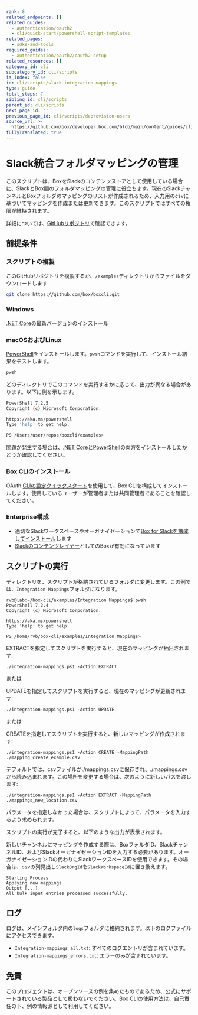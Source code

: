 ```yaml
---
rank: 8
related_endpoints: []
related_guides:
  - authentication/oauth2
  - cli/quick-start/powershell-script-templates
related_pages:
  - sdks-and-tools
required_guides:
  - authentication/oauth2/oauth2-setup
related_resources: []
category_id: cli
subcategory_id: cli/scripts
is_index: false
id: cli/scripts/slack-integration-mappings
type: guide
total_steps: 7
sibling_id: cli/scripts
parent_id: cli/scripts
next_page_id: ''
previous_page_id: cli/scripts/deprovision-users
source_url: >-
  https://github.com/box/developer.box.com/blob/main/content/guides/cli/scripts/slack-integration-mappings.md
fullyTranslated: true
---
```

# Slack統合フォルダマッピングの管理

このスクリプトは、BoxをSlackのコンテンツストアとして使用している場合に、SlackとBox間のフォルダマッピングの管理に役立ちます。現在のSlackチャンネルとBoxフォルダのマッピングのリストが作成されるため、入力用のcsvに基づいてマッピングを作成または更新できます。このスクリプトではすべての権限が維持されます。

詳細については、[GitHubリポジトリ][1]で確認できます。

## 前提条件

### スクリプトの複製

このGitHubリポジトリを複製するか、`/examples`ディレクトリからファイルをダウンロードします

```bash
git clone https://github.com/box/boxcli.git

```

### Windows

[.NET Core](https://dotnet.microsoft.com/download)の最新バージョンのインストール

### macOSおよびLinux

[PowerShell][pwsh]をインストールします。`pwsh`コマンドを実行して、インストール結果をテストします。

```bash
pwsh

```

どのディレクトリでこのコマンドを実行するかに応じて、出力が異なる場合があります。以下に例を示します。

```bash
PowerShell 7.2.5
Copyright (c) Microsoft Corporation.

https://aka.ms/powershell
Type 'help' to get help.

PS /Users/user/repos/boxcli/examples>

```

<message>

問題が発生する場合は、[.NET Core](https://dotnet.microsoft.com/download)と[PowerShell][pwsh]の両方をインストールしたかどうか確認してください。

</message>

### Box CLIのインストール

OAuth [CLIの設定クイックスタート][oauth-guide]を使用して、Box CLIを構成してインストールします。使用しているユーザーが管理者または共同管理者であることを確認してください。

### Enterprise構成

* 適切なSlackワークスペースやオーガナイゼーションで[Box for Slackを構成してインストール][install-slack]します
* [Slackのコンテンツレイヤー][content-layer]としてのBoxが有効になっています

## スクリプトの実行

ディレクトリを、スクリプトが格納されているフォルダに変更します。この例では、`Integration Mappings`フォルダになります。

```pwsh
rvb@lab:~/box-cli/examples/Integration Mappings$ pwsh
PowerShell 7.2.4
Copyright (c) Microsoft Corporation.

https://aka.ms/powershell
Type 'help' to get help.

PS /home/rvb/box-cli/examples/Integration Mappings>

```

EXTRACTを指定してスクリプトを実行すると、現在のマッピングが抽出されます:

```pwsh
./integration-mappings.ps1 -Action EXTRACT

```

または

UPDATEを指定してスクリプトを実行すると、現在のマッピングが更新されます:

```pwsh
./integration-mappings.ps1 -Action UPDATE

```

または

CREATEを指定してスクリプトを実行すると、新しいマッピングが作成されます:

```pwsh
./integration-mappings.ps1 -Action CREATE -MappingPath ./mapping_create_example.csv

```

デフォルトでは、csvファイルが./mappings.csvに保存され、./mappings.csvから読み込まれます。この場所を変更する場合は、次のように新しいパスを渡します:

```pwsh
./integration-mappings.ps1 -Action EXTRACT -MappingPath ./mappings_new_location.csv

```

パラメータを指定しなかった場合は、スクリプトによって、パラメータを入力するよう求められます。

スクリプトの実行が完了すると、以下のような出力が表示されます。

新しいチャンネルにマッピングを作成する際は、BoxフォルダID、SlackチャンネルID、およびSlackオーガナイゼーションIDを入力する必要があります。オーガナイゼーションIDの代わりにSlackワークスペースIDを使用できます。その場合は、csvの列見出し`SlackOrgId`を`SlackWorkspaceId`に置き換えます。

```pwsh
Starting Process
Applying new mappings
Output [...]
All bulk input entries processed successfully.

```

## ログ

ログは、メインフォルダ内の`logs`フォルダに格納されます。以下のログファイルにアクセスできます。

* `Integration-mappings_all.txt`: すべてのログエントリが含まれています。
* `Integration-mappings_errors.txt`: エラーのみが含まれています。

## 免責

このプロジェクトは、オープンソースの例を集めたものであるため、公式にサポートされている製品として扱わないでください。Box CLIの使用方法は、自己責任の下、例の情報源として利用してください。

[pwsh]: https://docs.microsoft.com/en-us/powershell/scripting/install/installing-powershell?view=powershell-7.2

[oauth-guide]: https://developer.box.com/guides/cli/quick-start/

[install-slack]: https://support.box.com/hc/en-us/articles/360044195313-Installing-and-Using-the-Box-for-Slack-Integration

[content-layer]: https://support.box.com/hc/en-us/articles/4415585987859-Box-as-the-Content-Layer-for-Slack

[1]: https://github.com/box/boxcli/tree/main/examples/Integration%20Mappings
